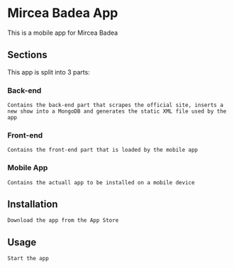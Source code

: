 Mircea Badea App
================

This is a mobile app for Mircea Badea

Sections
-------

This app is split into 3 parts:

### Back-end
	Contains the back-end part that scrapes the official site, inserts a new show into a MongoDB and generates the static XML file used by the app

### Front-end
	Contains the front-end part that is loaded by the mobile app

### Mobile App
	Contains the actuall app to be installed on a mobile device


Installation
-----------

    Download the app from the App Store


Usage
-----

	Start the app
    